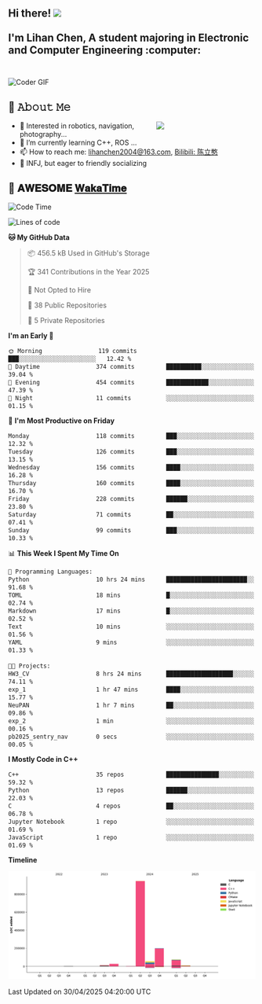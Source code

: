 <h2 align="left">
 <abc>
  <br>Hi there! <img src="https://user-images.githubusercontent.com/42378118/110234147-e3259600-7f4e-11eb-95be-0c4047144dea.gif" width="30"><br>
  <br> I'm Lihan Chen, A student majoring in Electronic and Computer Engineering :computer:<br>
  <br>
 </abc>
</h2>

<img align="center" src="https://media.giphy.com/media/SWoSkN6DxTszqIKEqv/giphy.gif" alt="Coder GIF" width="500">

## :book: 𝙰𝚋𝚘𝚞𝚝 𝙼𝚎

<img align="right" width="40%" src="https://github-readme-stats.vercel.app/api?username=LihanChen2004&show_icons=true&icon_color=CE1D2D&text_color=718096&bg_color=ffffff&hide_title=true" />

- 🌟 Interested in robotics, navigation, photography...
- 🌱 I’m currently learning C++, ROS ... 
- 📫 How to reach me: lihanchen2004@163.com, [Bilibili: 陈立憨](https://space.bilibili.com/170786212)
- 👯 INFJ, but eager to friendly socializing

## 📜 𝐀𝐖𝐄𝐒𝐎𝐌𝐄 [𝐖𝐚𝐤𝐚𝐓𝐢𝐦𝐞](https://github.com/anmol098/waka-readme-stats)

<!--START_SECTION:waka-->
![Code Time](http://img.shields.io/badge/Code%20Time-1%2C062%20hrs%2058%20mins-blue)

![Lines of code](https://img.shields.io/badge/From%20Hello%20World%20I%27ve%20Written-1.3%20million%20lines%20of%20code-blue)

**🐱 My GitHub Data** 

> 📦 456.5 kB Used in GitHub's Storage 
 > 
> 🏆 341 Contributions in the Year 2025
 > 
> 🚫 Not Opted to Hire
 > 
> 📜 38 Public Repositories 
 > 
> 🔑 5 Private Repositories 
 > 
**I'm an Early 🐤** 

```text
🌞 Morning                119 commits         ███░░░░░░░░░░░░░░░░░░░░░░   12.42 % 
🌆 Daytime                374 commits         ██████████░░░░░░░░░░░░░░░   39.04 % 
🌃 Evening                454 commits         ████████████░░░░░░░░░░░░░   47.39 % 
🌙 Night                  11 commits          ░░░░░░░░░░░░░░░░░░░░░░░░░   01.15 % 
```
📅 **I'm Most Productive on Friday** 

```text
Monday                   118 commits         ███░░░░░░░░░░░░░░░░░░░░░░   12.32 % 
Tuesday                  126 commits         ███░░░░░░░░░░░░░░░░░░░░░░   13.15 % 
Wednesday                156 commits         ████░░░░░░░░░░░░░░░░░░░░░   16.28 % 
Thursday                 160 commits         ████░░░░░░░░░░░░░░░░░░░░░   16.70 % 
Friday                   228 commits         ██████░░░░░░░░░░░░░░░░░░░   23.80 % 
Saturday                 71 commits          ██░░░░░░░░░░░░░░░░░░░░░░░   07.41 % 
Sunday                   99 commits          ███░░░░░░░░░░░░░░░░░░░░░░   10.33 % 
```


📊 **This Week I Spent My Time On** 

```text
💬 Programming Languages: 
Python                   10 hrs 24 mins      ███████████████████████░░   91.68 % 
TOML                     18 mins             █░░░░░░░░░░░░░░░░░░░░░░░░   02.74 % 
Markdown                 17 mins             █░░░░░░░░░░░░░░░░░░░░░░░░   02.52 % 
Text                     10 mins             ░░░░░░░░░░░░░░░░░░░░░░░░░   01.56 % 
YAML                     9 mins              ░░░░░░░░░░░░░░░░░░░░░░░░░   01.33 % 

🐱‍💻 Projects: 
HW3_CV                   8 hrs 24 mins       ███████████████████░░░░░░   74.11 % 
exp_1                    1 hr 47 mins        ████░░░░░░░░░░░░░░░░░░░░░   15.77 % 
NeuPAN                   1 hr 7 mins         ██░░░░░░░░░░░░░░░░░░░░░░░   09.86 % 
exp_2                    1 min               ░░░░░░░░░░░░░░░░░░░░░░░░░   00.16 % 
pb2025_sentry_nav        0 secs              ░░░░░░░░░░░░░░░░░░░░░░░░░   00.05 % 
```

**I Mostly Code in C++** 

```text
C++                      35 repos            ███████████████░░░░░░░░░░   59.32 % 
Python                   13 repos            ██████░░░░░░░░░░░░░░░░░░░   22.03 % 
C                        4 repos             ██░░░░░░░░░░░░░░░░░░░░░░░   06.78 % 
Jupyter Notebook         1 repo              ░░░░░░░░░░░░░░░░░░░░░░░░░   01.69 % 
JavaScript               1 repo              ░░░░░░░░░░░░░░░░░░░░░░░░░   01.69 % 
```



**Timeline**

![Lines of Code chart](https://raw.githubusercontent.com/LihanChen2004/LihanChen2004/main/assets/bar_graph.png)


 Last Updated on 30/04/2025 04:20:00 UTC
<!--END_SECTION:waka-->

<!--
**LihanChen2004/LihanChen2004** is a ✨ _special_ ✨ repository because its `README.md` (this file) appears on your GitHub profile.

Here are some ideas to get you started:

- 🔭 I’m currently working on ...
- 🌱 I’m currently learning ...
- 👯 I’m looking to collaborate on ...
- 🤔 I’m looking for help with ...
- 💬 Ask me about ...
- 📫 How to reach me: ...
- 😄 Pronouns: ...
- ⚡ Fun fact: ...
-->
